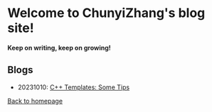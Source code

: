 # Welcome to ChunyiZhang's blog site! 

**Keep on writing, keep on growing!**

## Blogs

- 20231010: [C++ Templates: Some Tips](./blogdir/20231013.html)

[Back to homepage](../index.html)